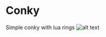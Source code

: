 # Conky
Simple conky with lua rings
![alt text](https://githubusercontent.com/dabicata/Conky/conkylook.png)

